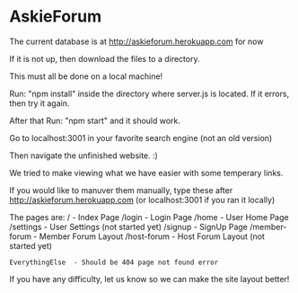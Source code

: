 # AskieForum

The current database is at http://askieforum.herokuapp.com for now

If it is not up, then download the files to a directory.

This must all be done on a local machine!

Run: "npm install" inside the directory where server.js is located.
    If it errors, then try it again.

After that Run: "npm start" and it should work.

Go to localhost:3001 in your favorite search engine (not an old version)

Then navigate the unfinished website. :)



We tried to make viewing what we have easier with some temperary links.  

If you would like to manuver them manually, type these after http://askieforum.herokuapp.com (or localhost:3001 if you ran it locally)


The pages are:
    /				- Index Page
    /login			- Login Page
    /home			- User Home Page
    /settings		- User Settings (not started yet)
    /signup			- SignUp Page
    /member-forum	- Member Forum Layout
    /host-forum		- Host Forum Layout (not started yet)

   	EverythingElse  - Should be 404 page not found error


If you have any difficulty, let us know so we can make the site layout better!